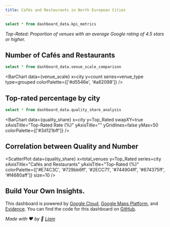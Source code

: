 ```yaml
---
title: Cafés and Restaurants in North European Cities
---
```



```sql kpi_data
select * from dashboard_data.kpi_metrics
```

<div class="grid grid-cols-3 gap-4 mb-8">

<BigValue 
    data={kpi_data} 
    value=total_cities
    title="Cities"
/>

<BigValue 
    data={kpi_data} 
    value=total_cafes
    title="Total Cafés"
    fmt='#,##0'
/>

<BigValue 
    data={kpi_data} 
    value=total_restaurants
    title="Total Restaurants"
    fmt='#,##0'
/>

<BigValue 
    data={kpi_data} 
    value=last_updated_formatted
    title="Data last updated on"
/>

<BigValue 
    data={kpi_data} 
    value=avg_cafe_top_rated
    title="Top-Rated Cafés %"
    fmt='#,##0.0"%"'
/>

<BigValue 
    data={kpi_data} 
    value=avg_restaurant_top_rated
    title="Top-Rated Restaurants %"  
    fmt='#,##0.0"%"'
/>

</div>


*Top-Rated: Proportion of venues with an average Google rating of 4.5 stars or higher.*

## Number of Cafés and Restaurants

```sql venue_scale
select * from dashboard_data.venue_scale_comparison
```

<BarChart 
    data={venue_scale}
    x=city
    y=count
    series=venue_type
    type=grouped
    colorPalette={['#d5546e', '#a62098']}
/>

## Top-rated percentage by city

```sql quality_share
select * from dashboard_data.quality_share_analysis
```

<BarChart 
    data={quality_share}
    x=city
    y=Top_Rated
    swapXY=true
    xAxisTitle="Top-Rated Rate (%)"
    yAxisTitle=""
    yGridlines=false
    yMax=50
    colorPalette={['#3d121bff']}
/>

## Correlation between Quality and Number

<ScatterPlot 
    data={quality_share}
    x=total_venues
    y=Top_Rated
    series=city
    xAxisTitle="Cafés and Restaurants"
    yAxisTitle="Top-Rated (%)"
    colorPalette={['#E74C3C', '#729bb6ff', '#2ECC71', '#744904ff', '#674375ff', '#f4680aff']}
    size=10
/>




## Build Your Own Insights.
This dashboard is powered by [Google Cloud](https://cloud.google.com/), [Google Maps Platform](https://developers.google.com/maps), and [Evidence](https://evidence.dev/). You can find the code for this dashboard on [GitHub](https://github.com/mehd-io/pypi-duck-flow).


*Made with ❤️ by 🧢 [Liam](https://www.linkedin.com/in/liamtabibzadeh/)*